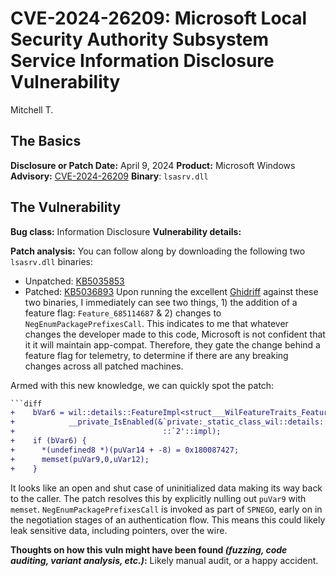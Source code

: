 # CVE-2024-26209: Microsoft Local Security Authority Subsystem Service Information Disclosure Vulnerability
Mitchell T.

## The Basics
**Disclosure or Patch Date:** April 9, 2024
**Product:** Microsoft Windows
**Advisory:** [CVE-2024-26209](https://msrc.microsoft.com/update-guide/vulnerability/CVE-2024-26209) 
**Binary**: `lsasrv.dll`

## The Vulnerability

**Bug class:** Information Disclosure
**Vulnerability details:**

**Patch analysis:**
 You can follow along by downloading the following two `lsasrv.dll` binaries:
 - Unpatched: [KB5035853](https://msdl.microsoft.com/download/symbols/lsasrv.dll/D405E2C1196000/lsasrv.dll)
 - Patched: [KB5036893](https://msdl.microsoft.com/download/symbols/lsasrv.dll/46E15EAD196000/lsasrv.dll)
Upon running the excellent [Ghidriff](https://clearbluejar.github.io/ghidriff/docs/ghidriff/) against these two binaries, I immediately can see two things, 1) the addition of a feature flag: `Feature_685114687` & 2) changes to `NegEnumPackagePrefixesCall`.  This indicates to me that whatever changes the developer made to this code, Microsoft is not confident that it it will maintain app-compat. Therefore, they gate the change behind a feature flag for telemetry, to determine if there are any breaking changes across all patched machines. 

Armed with this new knowledge, we can quickly spot the patch:
```diff
```diff
+    bVar6 = wil::details::FeatureImpl<struct___WilFeatureTraits_Feature_685114687>::
+            __private_IsEnabled(&`private:_static_class_wil::details::FeatureImpl<struct___WilFeatureTraits_Feature_685114687>&___ptr64___cdecl_wil::Feature<struct___WilFeatureTraits_Feature_685114687>::GetImpl(void)'
+                                 ::`2'::impl);
+    if (bVar6) {
+      *(undefined8 *)(puVar14 + -8) = 0x180087427;
+      memset(puVar9,0,uVar12);
+    }

```

It looks like an open and shut case of uninitialized data making its way back to the caller. The patch resolves this by explicitly nulling out `puVar9` with `memset`. `NegEnumPackagePrefixesCall` is invoked as part of `SPNEGO`, early on in the negotiation stages of an authentication flow. This means this could likely leak sensitive data, including pointers, over the wire.


**Thoughts on how this vuln might have been found _(fuzzing, code auditing, variant analysis, etc.)_:** Likely manual audit, or a happy accident.

